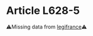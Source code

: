 # Article L628-5

⚠️Missing data from [legifrance](https://www.legifrance.gouv.fr/codes/article_lc/LEGIARTI000006237435)⚠️